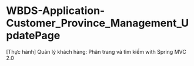 # WBDS-Application-Customer_Province_Management_UpdatePage
[Thực hành] Quản lý khách hàng: Phân trang và tìm kiếm with Spring MVC 2.0

